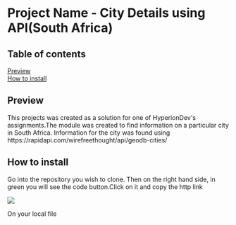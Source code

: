 <h1>Project Name - City Details using API(South Africa)</h1>
<h2>Table of contents</h2>
<a href="#preview">Preview</a><br>
<a href="#install">How to install</a>

<h2 id="preview">Preview</h2>
<p>This projects was created as a solution for one of HyperionDev's assignments.The module was created to find information on a particular city in South Africa. Information for the city was found using https://rapidapi.com/wirefreethought/api/geodb-cities/</p>

<h2 id="install">How to install</h2>
<p>Go into the repository you wish to clone. Then on the right hand side, in green you will see the code button.Click on it and copy the http link</p>
<img src="https://user-images.githubusercontent.com/124401488/217663134-3e115073-bd61-4a35-a356-46a29cfd0acd.png">
<p>On your local file</p>

